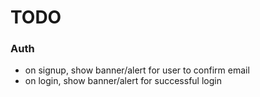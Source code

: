 # TODO

### Auth
- on signup, show banner/alert for user to confirm email
- on login, show banner/alert for successful login

